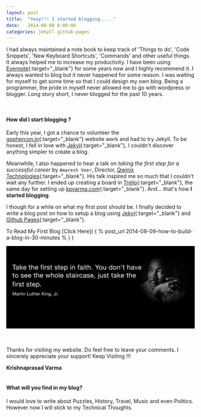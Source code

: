 ```yaml
---
layout: post
title:  "Yeay!!! I started blogging....."
date:   2014-08-08 8:00:00
categories: jekyll github-pages
---
```


I had always maintained a note book to keep track of 'Things to do', 'Code Snippets', 'New Keyboard Shortcuts', 'Commands' and other useful things. It always helped me to increase my productivity. I have been using [Evernote][evernote]{:target="_blank"} for some years now and I highly recommend it. I always wanted to blog but it never happened for some reason. I was waiting for myself to get some time so that I could design my own blog. Being a programmer, the pride in myself never allowed me to go with wordpress or blogger. Long story short, I never blogged for the past 10 years.

<br/>

#### How did I start blogging ? ####

Early this year, I got a chance to volunteer the [gophercon.in][gophercon]{:target="_blank"} website work and had to try Jekyll. To be honest, I fell in love with [Jekyl][jekyll]{:target="_blank"}, I couldn't discover anything simpler to create a blog.

Meanwhile, I also happened to hear a talk on *taking the first step for a successful career* by `Amaresh Veer`, Director, [Qwinix Technologies][qwinix]{:target="_blank"}. His talk inspired me so much that I couldn't wait any further. I ended up creating a board in [Trello][trello]{:target="_blank"}, the same day for setting up [kpvarma.com][kpvarma]{:target="_blank"}. And... that's how **I started blogging**.

I though for a while on what my first post should be. I finally decided to write a blog post on how to setup a blog using [Jekyl][jekyll]{:target="_blank"} and [Github Pages][github-pages]{:target="_blank"}.

To Read My First Blog [Click Here]( { % post_url 2014-08-09-how-to-build-a-blog-in-30-minutes % } )

![Take your First Step](/assets/images/yeay-i-started-blogging/first-step.jpg)

<br/>

Thanks for visiting my website. Do feel free to leave your comments. I sincerely appreciate your support! Keep Visiting !!!

<div class="pull-right"><strong>Krishnaprasad Varma</strong></div>
<div class="clearfix"></div>

<br/>

<div class="tips tips-blue">
  <h4>What will you find in my blog?</h4>
  <p>I would love to write about Puzzles, History, Travel, Music and even Politics. However now I will stick to my Technical Thoughts.</p>
</div>

<br/>

[evernote]: https://evernote.com "Remember everything with Evernote, Skitch and our other great apps"
[gophercon]: https://gophercon.in "The official site of GopherConIndia. A Go programming language conference in India."
[qwinix]: http://qwinixtech.com "Qwinix Technologies - Innovative End to End IT Solutions for your Business"
[kpvarma]: http://kpvarma.com "kpvarma.com - My Thoughts"
[trello]: http://trello.com
[jekyll]: http://jekyllrb.com
[github-pages]: https://pages.github.com/